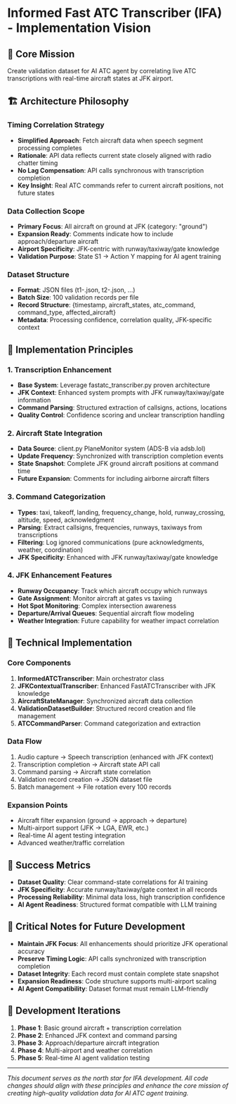 # Informed Fast ATC Transcriber (IFA) - Implementation Vision

## 🎯 Core Mission

Create validation dataset for AI ATC agent by correlating live ATC transcriptions with real-time aircraft states at JFK airport.

## 🏗️ Architecture Philosophy

### Timing Correlation Strategy

- **Simplified Approach**: Fetch aircraft data when speech segment processing completes
- **Rationale**: API data reflects current state closely aligned with radio chatter timing
- **No Lag Compensation**: API calls synchronous with transcription completion
- **Key Insight**: Real ATC commands refer to current aircraft positions, not future states

### Data Collection Scope

- **Primary Focus**: All aircraft on ground at JFK (category: "ground")
- **Expansion Ready**: Comments indicate how to include approach/departure aircraft
- **Airport Specificity**: JFK-centric with runway/taxiway/gate knowledge
- **Validation Purpose**: State S1 → Action Y mapping for AI agent training

### Dataset Structure

- **Format**: JSON files (t1-<timestamp>.json, t2-<timestamp>.json, ...)
- **Batch Size**: 100 validation records per file
- **Record Structure**: {timestamp, aircraft_states, atc_command, command_type, affected_aircraft}
- **Metadata**: Processing confidence, correlation quality, JFK-specific context

## 🚀 Implementation Principles

### 1. Transcription Enhancement

- **Base System**: Leverage fastatc_transcriber.py proven architecture
- **JFK Context**: Enhanced system prompts with JFK runway/taxiway/gate information
- **Command Parsing**: Structured extraction of callsigns, actions, locations
- **Quality Control**: Confidence scoring and unclear transcription handling

### 2. Aircraft State Integration

- **Data Source**: client.py PlaneMonitor system (ADS-B via adsb.lol)
- **Update Frequency**: Synchronized with transcription completion events
- **State Snapshot**: Complete JFK ground aircraft positions at command time
- **Future Expansion**: Comments for including airborne aircraft filters

### 3. Command Categorization

- **Types**: taxi, takeoff, landing, frequency_change, hold, runway_crossing, altitude, speed, acknowledgment
- **Parsing**: Extract callsigns, frequencies, runways, taxiways from transcriptions
- **Filtering**: Log ignored communications (pure acknowledgments, weather, coordination)
- **JFK Specificity**: Enhanced with JFK runway/taxiway/gate knowledge

### 4. JFK Enhancement Features

- **Runway Occupancy**: Track which aircraft occupy which runways
- **Gate Assignment**: Monitor aircraft at gates vs taxiing
- **Hot Spot Monitoring**: Complex intersection awareness
- **Departure/Arrival Queues**: Sequential aircraft flow modeling
- **Weather Integration**: Future capability for weather impact correlation

## 🔧 Technical Implementation

### Core Components

1. **InformedATCTranscriber**: Main orchestrator class
2. **JFKContextualTranscriber**: Enhanced FastATCTranscriber with JFK knowledge
3. **AircraftStateManager**: Synchronized aircraft data collection
4. **ValidationDatasetBuilder**: Structured record creation and file management
5. **ATCCommandParser**: Command categorization and extraction

### Data Flow

1. Audio capture → Speech transcription (enhanced with JFK context)
2. Transcription completion → Aircraft state API call
3. Command parsing → Aircraft state correlation
4. Validation record creation → JSON dataset file
5. Batch management → File rotation every 100 records

### Expansion Points

- Aircraft filter expansion (ground → approach → departure)
- Multi-airport support (JFK → LGA, EWR, etc.)
- Real-time AI agent testing integration
- Advanced weather/traffic correlation

## 🎯 Success Metrics

- **Dataset Quality**: Clear command-state correlations for AI training
- **JFK Specificity**: Accurate runway/taxiway/gate context in all records
- **Processing Reliability**: Minimal data loss, high transcription confidence
- **AI Agent Readiness**: Structured format compatible with LLM training

## 🚨 Critical Notes for Future Development

- **Maintain JFK Focus**: All enhancements should prioritize JFK operational accuracy
- **Preserve Timing Logic**: API calls synchronized with transcription completion
- **Dataset Integrity**: Each record must contain complete state snapshot
- **Expansion Readiness**: Code structure supports multi-airport scaling
- **AI Agent Compatibility**: Dataset format must remain LLM-friendly

## 🔄 Development Iterations

1. **Phase 1**: Basic ground aircraft + transcription correlation
2. **Phase 2**: Enhanced JFK context and command parsing
3. **Phase 3**: Approach/departure aircraft integration
4. **Phase 4**: Multi-airport and weather correlation
5. **Phase 5**: Real-time AI agent validation testing

---

_This document serves as the north star for IFA development. All code changes should align with these principles and enhance the core mission of creating high-quality validation data for AI ATC agent training._
